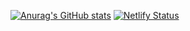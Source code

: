 [![Anurag's GitHub stats](https://github-readme-stats.vercel.app/api?username=pinkMint)](https://github.com/anuraghazra/github-readme-stats)
[![Netlify Status](https://api.netlify.com/api/v1/badges/01f3f80c-4613-4412-b412-23266354d3a5/deploy-status)](https://app.netlify.com/sites/mintxx/deploys)
